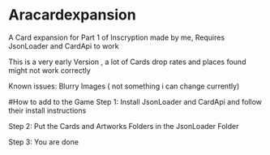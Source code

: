# Aracardexpansion
A Card expansion for Part 1 of Inscryption made by me,
Requires JsonLoader and CardApi to work

This is a very early Version , a lot of Cards drop rates and places found might not work correctly

Known issues:
Blurry Images ( not something i can change currently)

#How to add to the Game
Step 1:
Install JsonLoader and CardApi and follow their install instructions

Step 2:
Put the Cards and Artworks Folders in the JsonLoader Folder

Step 3:
You are done
